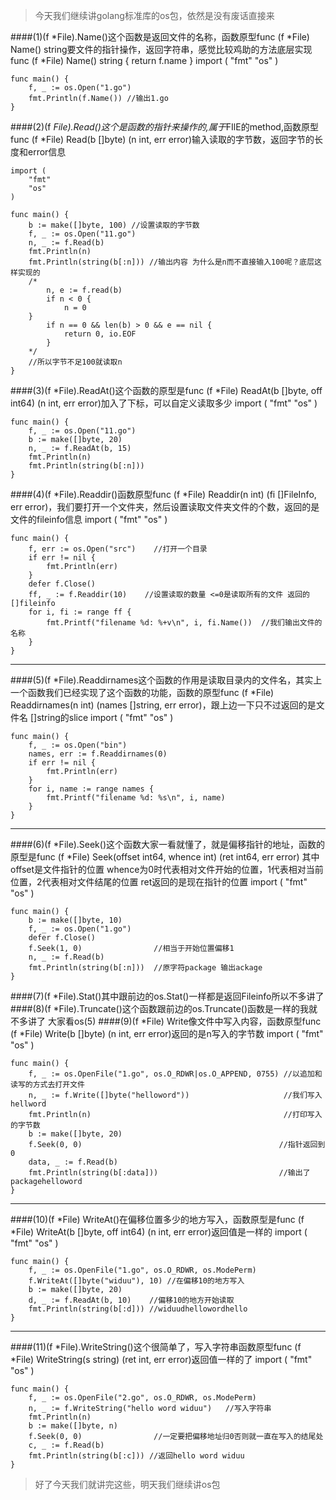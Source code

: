 > 今天我们继续讲golang标准库的os包，依然是没有废话直接来

####(1)(f *File).Name()这个函数是返回文件的名称，函数原型func (f *File) Name() string要文件的指针操作，返回字符串，感觉比较鸡助的方法底层实现
    func (f *File) Name() string { return f.name }
     import (
    	"fmt"
    	"os"
    )
    
    func main() {
    	f, _ := os.Open("1.go")
    	fmt.Println(f.Name()) //输出1.go
    }

####(2)(f *File).Read()这个是函数的指针来操作的,属于*FIlE的method,函数原型func (f *File) Read(b []byte) (n int, err error)输入读取的字节数，返回字节的长度和error信息

    import (
    	"fmt"
    	"os"
    )
    
    func main() {
    	b := make([]byte, 100) //设置读取的字节数
    	f, _ := os.Open("11.go")
    	n, _ := f.Read(b)
    	fmt.Println(n)	
    	fmt.Println(string(b[:n])) //输出内容 为什么是n而不直接输入100呢？底层这样实现的
    	/*
    		n, e := f.read(b)
       		if n < 0 {
    			n = 0
    	}
    		if n == 0 && len(b) > 0 && e == nil {
      			return 0, io.EOF
      		}
      	*/
      	//所以字节不足100就读取n
    }

####(3)(f *File).ReadAt()这个函数的原型是func (f *File) ReadAt(b []byte, off int64) (n int, err error)加入了下标，可以自定义读取多少
	import (
		"fmt"
		"os"
	)
	
	func main() {
		f, _ := os.Open("11.go")
		b := make([]byte, 20)
		n, _ := f.ReadAt(b, 15)
		fmt.Println(n)
		fmt.Println(string(b[:n]))
	}
####(4)(f *File).Readdir()函数原型func (f *File) Readdir(n int) (fi []FileInfo, err error)，我们要打开一个文件夹，然后设置读取文件夹文件的个数，返回的是文件的fileinfo信息
	import (
		"fmt"
		"os"
	)
	
	func main() {
		f, err := os.Open("src")	//打开一个目录
		if err != nil {
			fmt.Println(err)
		}
		defer f.Close()
		ff, _ := f.Readdir(10)    //设置读取的数量 <=0是读取所有的文件 返回的[]fileinfo
		for i, fi := range ff {
			fmt.Printf("filename %d: %+v\n", i, fi.Name())  //我们输出文件的名称
		}
	}

---

####(5)(f *File).Readdirnames这个函数的作用是读取目录内的文件名，其实上一个函数我们已经实现了这个函数的功能，函数的原型func (f *File) Readdirnames(n int) (names []string, err error)，跟上边一下只不过返回的是文件名 []string的slice
	import (
		"fmt"
		"os"
	)
	
	func main() {
		f, _ := os.Open("bin")
		names, err := f.Readdirnames(0)
		if err != nil {
			fmt.Println(err)
		}
		for i, name := range names {
			fmt.Printf("filename %d: %s\n", i, name)
		}
	}
---

####(6)(f *File).Seek()这个函数大家一看就懂了，就是偏移指针的地址，函数的原型是func (f *File) Seek(offset int64, whence int) (ret int64, err error) 其中offset是文件指针的位置 whence为0时代表相对文件开始的位置，1代表相对当前位置，2代表相对文件结尾的位置 ret返回的是现在指针的位置
	import (
		"fmt"
		"os"
	)
	
	func main() {
		b := make([]byte, 10)
		f, _ := os.Open("1.go")
		defer f.Close()
		f.Seek(1, 0)				//相当于开始位置偏移1
		n, _ := f.Read(b)
		fmt.Println(string(b[:n]))  //原字符package 输出ackage
	}
####(7)(f *File).Stat()其中跟前边的os.Stat()一样都是返回Fileinfo所以不多讲了
####(8)(f *File).Truncate()这个函数跟前边的os.Truncate()函数是一样的我就不多讲了 大家看os(5)
####(9)(f *File) Write像文件中写入内容，函数原型func (f *File) Write(b []byte) (n int, err error)返回的是n写入的字节数
	import (
		"fmt"
		"os"
	)
	
	func main() {
		f, _ := os.OpenFile("1.go", os.O_RDWR|os.O_APPEND, 0755) //以追加和读写的方式去打开文件
		n, _ := f.Write([]byte("helloword"))                     //我们写入hellword
		fmt.Println(n)                                           //打印写入的字节数
		b := make([]byte, 20)
		f.Seek(0, 0) 											//指针返回到0
		data, _ := f.Read(b)
		fmt.Println(string(b[:data])) 							//输出了packagehelloword
	}

---

####(10)(f *File) WriteAt()在偏移位置多少的地方写入，函数原型是func (f *File) WriteAt(b []byte, off int64) (n int, err error)返回值是一样的
	import (
		"fmt"
		"os"
	)
	
	func main() {
		f, _ := os.OpenFile("1.go", os.O_RDWR, os.ModePerm)
		f.WriteAt([]byte("widuu"), 10) //在偏移10的地方写入
		b := make([]byte, 20)
		d, _ := f.ReadAt(b, 10)    //偏移10的地方开始读取
		fmt.Println(string(b[:d])) //widuudhellowordhello
	}

---

####(11)(f *File).WriteString()这个很简单了，写入字符串函数原型func (f *File) WriteString(s string) (ret int, err error)返回值一样的了
	import (
		"fmt"
		"os"
	)
	
	func main() {
		f, _ := os.OpenFile("2.go", os.O_RDWR, os.ModePerm)
		n, _ := f.WriteString("hello word widuu")	//写入字符串
		fmt.Println(n)
		b := make([]byte, n)
		f.Seek(0, 0)				//一定要把偏移地址归0否则就一直在写入的结尾处
		c, _ := f.Read(b)
		fmt.Println(string(b[:c])) //返回hello word widuu
	}

>好了今天我们就讲完这些，明天我们继续讲os包



